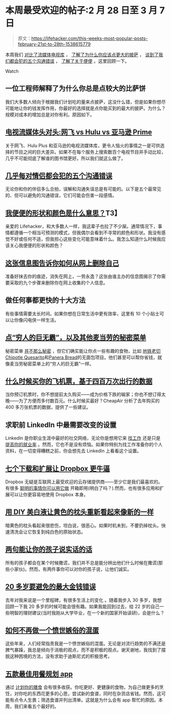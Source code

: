# 本周最受欢迎的帖子:2 月 28 日至 3 月 7 日

> 原文：<https://lifehacker.com/this-weeks-most-popular-posts-february-21st-to-28th-1538615779>

本周我们 [对比了流媒体电视库](https://lifehacker.com/tv-streaming-head-to-head-netflix-vs-hulu-vs-amazon-pr-1536006625) ， [了解了为什么你应该点更大的披萨](http://lifehacker.com/an-engineer-explains-why-you-should-always-order-the-la-1532897984) ， [谈到了我们都会犯的五个沟通错误](http://lifehacker.com/five-communication-mistakes-almost-every-couple-makes-1535461741) ， [了解了关于便便](http://lifehacker.com/what-does-the-shape-and-color-of-my-poop-mean-1535648433) 。这里回顾一下。

Watch

## 一位工程师解释了为什么你总是点较大的比萨饼

我们大多数人倾向于根据我们计划吃的量来点披萨，这没什么错，但是如果你想尽可能地让你的钱发挥作用，你最好的选择就是点你能买到的最大的披萨。为什么？规模对成本的增加总是对你有利。原因如下。

## [电视流媒体头对头:网飞 vs Hulu vs 亚马逊 Prime](http://lifehacker.com/tv-streaming-head-to-head-netflix-vs-hulu-vs-amazon-pr-1536006625)

关于网飞、Hulu Plus 和亚马逊的电视流媒体库，更令人恼火的事情之一是可供选择的节目之间的巨大差异。如果不在每个服务上搜索数百个电视节目并手动比较，几乎不可能彻底了解谁的图书馆更好。所以我们就这么做了。

## [几乎每对情侣都会犯的五个沟通错误](http://lifehacker.com/five-communication-mistakes-almost-every-couple-makes-1535461741)

无论你和你的伴侣多么合拍，误解和沟通失误总是有可能的。以下是五个最常见的、但可以避免的沟通错误，它们可能会伤害一段感情。

## [我便便的形状和颜色是什么意思？](http://lifehacker.com/what-does-the-shape-and-color-of-my-poop-mean-1535648433)T3】

亲爱的 Lifehacker，和大多数人一样，我这辈子也拉了不少屎。通常情况下，事情都遵循一个相当可预测的模式，但我偶尔会看到不寻常的颜色和形状。我没有感觉不好或任何不适，但我担心这些变化可能意味着什么。我怎么知道什么时候我应该关心我便便的形状和颜色？

## [这张信息图告诉你如何从网上删除自己](http://lifehacker.com/this-infographic-shows-you-how-to-delete-yourself-from-1536935719)

准备好抹去你的痕迹，消失在网上，一劳永逸？这张由谁主办的信息图揭示了你需要采取的九个步骤来删除你在网上收集的个人信息。

## 做任何事都更快的十大方法

有些事情需要太长时间。如果你想在日常生活中更有效率，这里有 10 个小贴士可以让你像闪电侠一样生活。

## [点“穷人的巨无霸”，以及其他麦当劳的秘密菜单](http://lifehacker.com/order-the-poor-mans-big-mac-and-other-mcdonalds-secre-1533390319)

秘密菜单 [并不那么秘密](https://lifehacker.com/order-secret-menu-items-at-fast-food-chains-5350213) ，但它们确实能让你点一些有趣的食物，比如 [地铁老切](http://lifehacker.com/order-the-subway-old-cut-and-other-secret-menu-items-1506909136)[Chipotle Quesarito](http://lifehacker.com/order-a-quesarito-and-other-secret-chipotle-menu-items-1522443582)和[Panera Bread](https://lifehacker.com/order-bread-free-items-from-panera-breads-secret-menu-5986212)的无面包项目。他们甚至可以帮你省钱，就像麦当劳秘密菜单上的“穷人的巨无霸”一样。

## [什么时候买你的飞机票，基于四百万次出行的数据](http://lifehacker.com/when-to-buy-your-plane-ticket-based-on-data-from-four-1536163030)

当你预订机票时，你不想提前太久购买——成为价格下跌的输家；你也不想订得太晚——为了方便而多付数百元。什么时候买最好？CheapAir 分析了去年购买的 400 多万张机票的数据，提供了一些建议。

## 求职前 LinkedIn 中最需要改变的设置

LinkedIn 是你职业生涯中最好的社交网络，无论你是想用它来 [找工作](https://lifehacker.com/how-can-i-make-linkedin-more-useful-in-landing-a-job-1066870899) 还是只是 [提高你的就业率](http://lifehacker.com/how-to-use-linkedin-to-increase-your-hirability-5836507) 。然而，它也不是没有烦恼。如果你特别为找工作准备你的个人资料，在一切变得糟糕之前，你会想先去 LinkedIn 上看看这个设置。

## [七个下载和扩展让 Dropbox 更牛逼](http://lifehacker.com/seven-downloads-and-extensions-to-make-dropbox-even-mor-1533124676)

Dropbox 无疑是互联网上最受欢迎的云存储提供商——至少它是我们最喜欢的。有很多 [聪明的事情你可以用它做](http://lifehacker.com/top-10-clever-uses-for-dropbox-5933884) 开箱即用(明白了吗？).然而，也有很多应用和扩展可以让你更容易地使用 Dropbox 本身。

## [用 DIY 美白液让黄色的枕头重新看起来像新的一样](http://lifehacker.com/make-yellow-pillows-look-like-new-again-with-a-diy-whit-1536078093)

暗黄色的枕头看起来很悲伤，坦白说，很恶心。如果时机未到，不要扔掉枕头。快速清洗会让它恢复到纯白色的原始状态。

## [两句能让你的孩子说实话的话](http://lifehacker.com/two-sentences-that-will-get-your-kids-to-tell-the-truth-1537882085)

所有的孩子都会在某个时候撒谎，我们并不总是能分辨出他们什么时候在撒谎(那些小家伙)。然而，有两件事你可以对你的孩子说，让他们诚实。

## [20 多岁要避免的最大金钱错误](http://lifehacker.com/the-biggest-money-mistakes-to-avoid-in-your-20s-1536804874)

去年对我来说是一个里程碑，有很多生活上的变化 。随着我步入 30 多岁，我想回顾一下我 20 多岁的时候可能会很有趣。如果我能回到过去，给 22 岁的自己一些明智的理财建议(当时我刚从大学毕业，在一个新的国家开始读研)，会是什么？

## [如何不再做一个愤世嫉俗的混蛋](http://lifehacker.com/how-to-stop-being-a-cynical-asshole-1537302138)

这些年来，人们经常指责我是一个愤世嫉俗的混蛋。无论是对流行趋势的不满还是脾气暴躁，我总是倾向于消极的观点，而不是积极的观点。谢天谢地，我找到了摆脱这种困境的方法，没有求助于迪斯尼式的积极思考。

## [五款最佳用餐规划 app](http://lifehacker.com/five-best-meal-planning-apps-1533809184)

通过 [计划你的膳食](https://lifehacker.com/how-to-plan-your-weekly-meals-stress-free-30791921) 会有很多收获。你吃更好、更健康的食物，为自己做更多的烹饪，对你吃的东西花更多的心思，尝试新的食谱，同时在杂货店省钱。然而，这可能有点令人生畏；筛选食谱并列出清单。这就是为什么会有 app 帮忙的原因。本周，我们来看五个最好的。